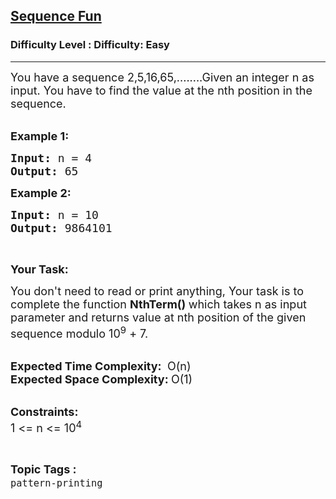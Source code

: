<h2><a href="https://www.geeksforgeeks.org/problems/sequence-fun5018/1">Sequence Fun</a></h2><h3>Difficulty Level : Difficulty: Easy</h3><hr><div class="problems_problem_content__Xm_eO"><p><span style="font-size: 18px;">You have a sequence 2,5,16,65,........Given an integer n as input.&nbsp;You have to find the value at the nth position in the sequence.</span><br>&nbsp;</p>
<p><span style="font-size: 18px;"><strong>Example 1:</strong></span></p>
<pre><span style="font-size: 18px;"><strong>Input: </strong>n = 4
<strong>Output: </strong>65</span>
</pre>
<p><span style="font-size: 18px;"><strong>Example 2:</strong></span></p>
<pre><span style="font-size: 18px;"><strong>Input: </strong>n = 10
<strong>Output: </strong>9864101</span>
</pre>
<p>&nbsp;</p>
<p><span style="font-size: 18px;"><strong>Your Task:</strong></span></p>
<p><span style="font-size: 18px;">You don't need to read or print anything, Your task is to complete the function&nbsp;<strong>NthTerm()&nbsp;</strong>which takes n as input parameter and returns value at nth position of the given sequence modulo 10<sup>9</sup>&nbsp;+ 7.</span><br>&nbsp;</p>
<p><span style="font-size: 18px;"><strong>Expected Time Complexity:&nbsp;</strong>&nbsp;O(n)<br><strong>Expected Space Complexity:&nbsp;</strong>O(1)</span><br>&nbsp;</p>
<p><span style="font-size: 18px;"><strong>Constraints:</strong><br>1 &lt;= n &lt;= 10<sup>4</sup></span></p></div><br><p><span style=font-size:18px><strong>Topic Tags : </strong><br><code>pattern-printing</code>&nbsp;